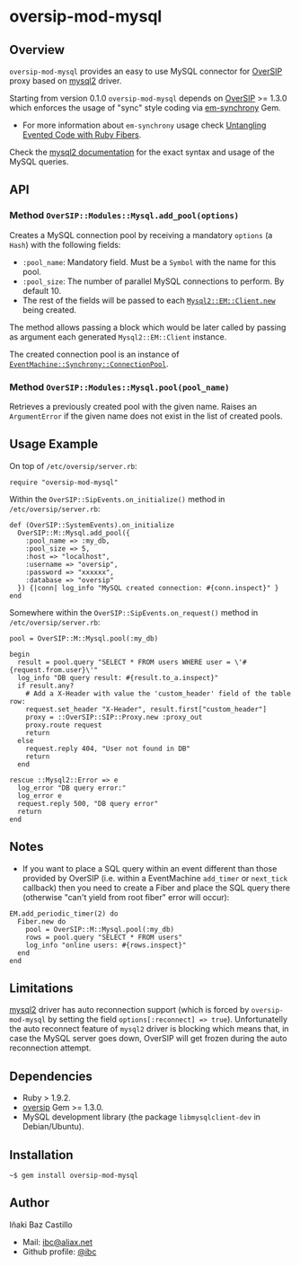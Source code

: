 # oversip-mod-mysql

## Overview

`oversip-mod-mysql` provides an easy to use MySQL connector for [OverSIP](http://www.oversip.net) proxy based on [mysql2](https://github.com/brianmario/mysql2) driver.

Starting from version 0.1.0 `oversip-mod-mysql` depends on [OverSIP](http://www.oversip.net) >= 1.3.0 which enforces the usage of "sync" style coding via [em-synchrony](https://github.com/igrigorik/em-synchrony/) Gem.

* For more information about `em-synchrony` usage check [Untangling Evented Code with Ruby Fibers](http://www.igvita.com/2010/03/22/untangling-evented-code-with-ruby-fibers/).

Check the [mysql2 documentation](https://github.com/brianmario/mysql2/blob/master/README.md) for the exact syntax and usage of the MySQL queries.


## API


### Method `OverSIP::Modules::Mysql.add_pool(options)`

Creates a MySQL connection pool by receiving a mandatory `options` (a `Hash`) with the following fields:
* `:pool_name`: Mandatory field. Must be a `Symbol` with the name for this pool.
* `:pool_size`: The number of parallel MySQL connections to perform. By default 10.
* The rest of the fields will be passed to each [`Mysql2::EM::Client.new`](https://github.com/brianmario/mysql2#connection-options) being created.

The method allows passing a block which would be later called by passing as argument each generated `Mysql2::EM::Client` instance.

The created connection pool is an instance of [`EventMachine::Synchrony::ConnectionPool`](https://github.com/igrigorik/em-synchrony/blob/master/lib/em-synchrony/connection_pool.rb).


### Method `OverSIP::Modules::Mysql.pool(pool_name)`

Retrieves a previously created pool with the given name. Raises an `ArgumentError` if the given name does not exist in the list of created pools.



## Usage Example

On top of `/etc/oversip/server.rb`:

```
require "oversip-mod-mysql"
```


Within the `OverSIP::SipEvents.on_initialize()` method in `/etc/oversip/server.rb`:

```
def (OverSIP::SystemEvents).on_initialize
  OverSIP::M::Mysql.add_pool({
    :pool_name => :my_db,
    :pool_size => 5,
    :host => "localhost",
    :username => "oversip",
    :password => "xxxxxx",
    :database => "oversip"
  }) {|conn| log_info "MySQL created connection: #{conn.inspect}" }
end
```

Somewhere within the `OverSIP::SipEvents.on_request()` method in `/etc/oversip/server.rb`:

```
pool = OverSIP::M::Mysql.pool(:my_db)

begin
  result = pool.query "SELECT * FROM users WHERE user = \'#{request.from.user}\'"
  log_info "DB query result: #{result.to_a.inspect}"
  if result.any?
    # Add a X-Header with value the 'custom_header' field of the table row:
    request.set_header "X-Header", result.first["custom_header"]
    proxy = ::OverSIP::SIP::Proxy.new :proxy_out
    proxy.route request
    return
  else
    request.reply 404, "User not found in DB"
    return
  end

rescue ::Mysql2::Error => e
  log_error "DB query error:"
  log_error e
  request.reply 500, "DB query error"
  return
end
```


## Notes

* If you want to place a SQL query within an event different than those provided by OverSIP (i.e. within a EventMachine `add_timer` or `next_tick` callback) then you need to create a Fiber and place the SQL query there (otherwise "can't yield from root fiber" error will occur):
```
EM.add_periodic_timer(2) do
  Fiber.new do
    pool = OverSIP::M::Mysql.pool(:my_db)
    rows = pool.query "SELECT * FROM users"
    log_info "online users: #{rows.inspect}"
  end
end
```

## Limitations

[mysql2](https://github.com/brianmario/mysql2) driver has auto reconnection support (which is forced by `oversip-mod-mysql` by setting the field `options[:reconnect] => true`). Unfortunatelly the auto reconnect feature of `mysql2` driver is blocking which means that, in case the MySQL server goes down, OverSIP will get frozen during the auto reconnection attempt.


## Dependencies

* Ruby > 1.9.2.
* [oversip](http://www.oversip.net) Gem >= 1.3.0.
* MySQL development library (the package `libmysqlclient-dev` in Debian/Ubuntu).


## Installation

```
~$ gem install oversip-mod-mysql
```


## Author

Iñaki Baz Castillo
* Mail: ibc@aliax.net
* Github profile: [@ibc](https://github.com/ibc)
